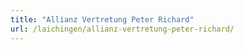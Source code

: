 ```yaml
---
title: "Allianz Vertretung Peter Richard"
url: /laichingen/allianz-vertretung-peter-richard/
---
```

